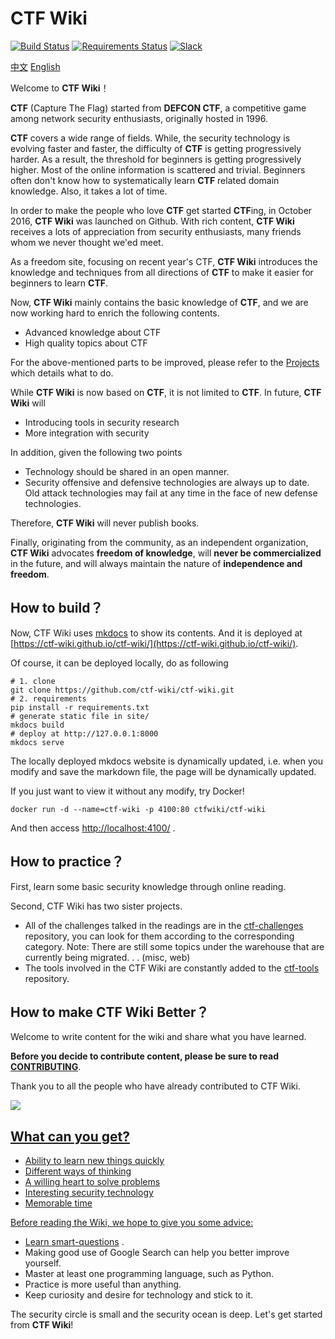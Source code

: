 # CTF Wiki

[![Build Status](https://travis-ci.org/ctf-wiki/ctf-wiki.svg?branch=master)](https://travis-ci.org/ctf-wiki/ctf-wiki)
[![Requirements Status](https://requires.io/github/ctf-wiki/ctf-wiki/requirements.svg?branch=master)](https://requires.io/github/ctf-wiki/ctf-wiki/requirements/?branch=master)
[![Slack](https://img.shields.io/badge/slack-join%20chat-brightgreen.svg)](https://join.slack.com/t/ctf-wiki/shared_invite/enQtNTkwNDg5NDUzNzAzLWExOTRhZTE0ZTMzYjVlNDk5OGI3ZDA1NmQyZjE4NWRlMGU3NjEwM2Y2ZTliMTg4Njg1MjliNWRhNTk2ZmY0NmI)

[中文](./README-zh_CN.md)  [English](./README.md)

Welcome to **CTF Wiki**！

**CTF** (Capture The Flag) started from **DEFCON CTF**, a competitive game among network security enthusiasts, originally hosted in 1996.

**CTF** covers a wide range of fields. While, the security technology is evolving faster and faster, the difficulty of **CTF** is getting progressively harder. As a result, the threshold for beginners is getting progressively higher. Most of the online information is scattered and trivial. Beginners often don't know how to systematically learn **CTF** related domain knowledge. Also, it takes a lot of time.

In order to make the people who love **CTF** get started **CTF**ing, in October 2016, **CTF Wiki** was launched on Github. With rich content, **CTF Wiki** receives a lots of appreciation from security enthusiasts, many friends whom we never thought we'ed meet.

As a freedom site, focusing on recent year's CTF, **CTF Wiki** introduces the knowledge and techniques from all directions of **CTF** to make it easier for beginners to learn **CTF**.

Now, **CTF Wiki** mainly contains the basic knowledge of **CTF**, and we are now working hard to enrich the following contents.

- Advanced knowledge about CTF
- High quality topics about CTF

For the above-mentioned parts to be improved, please refer to the [Projects](https://github.com/ctf-wiki/ctf-wiki/projects) which details what to do.

While **CTF Wiki** is now based on **CTF**, it is not limited to **CTF**. In future, **CTF Wiki** will

- Introducing tools in security research
- More integration with security

In addition, given the following two points

- Technology should be shared in an open manner.
- Security offensive and defensive technologies are always up to date. Old attack technologies may fail at any time in the face of new defense technologies.

Therefore, **CTF Wiki** will never publish books.

Finally, originating from the community, as an independent organization, **CTF Wiki** advocates **freedom of knowledge**, will **never be commercialized** in the future, and will always maintain the nature of **independence and freedom**.

## How to build？

Now, CTF Wiki uses [mkdocs](https://github.com/mkdocs/mkdocs) to show its contents. And it is deployed at [https://ctf-wiki.github.io/ctf-wiki/](https://ctf-wiki.github.io/ctf-wiki/).

Of course, it can be deployed locally, do as following

```shell
# 1. clone
git clone https://github.com/ctf-wiki/ctf-wiki.git
# 2. requirements
pip install -r requirements.txt
# generate static file in site/
mkdocs build
# deploy at http://127.0.0.1:8000
mkdocs serve
```

The locally deployed mkdocs website is dynamically updated, i.e. when you modify and save the markdown file, the page will be dynamically updated.

If you just want to view it without any modify, try Docker!

```
docker run -d --name=ctf-wiki -p 4100:80 ctfwiki/ctf-wiki
```
And then access [http://localhost:4100/](http://localhost:4100/) .

## How to practice？

First, learn some basic security knowledge through online reading.

Second, CTF Wiki has two sister projects.

- All of the challenges talked in the readings are in the [ctf-challenges](https://github.com/ctf-wiki/ctf-challenges) repository, you can look for them according to the corresponding category. Note: There are still some topics under the warehouse that are currently being migrated. . . (misc, web)
- The tools involved in the CTF Wiki are constantly added to the [ctf-tools](https://github.com/ctf-wiki/ctf-tools) repository.

## How to make CTF Wiki Better？

Welcome to write content for the wiki and share what you have learned. 

**Before you decide to contribute content, please be sure to read [CONTRIBUTING](https://github.com/ctf-wiki/ctf-wiki/wiki/Contributing-Guide)**.

Thank you to all the people who have already contributed to CTF Wiki.

<a href="https://github.com/ctf-wiki/ctf-wiki/graphs/contributors"><img src="https://opencollective.com/ctf-wiki/contributors.svg?width=890&button=false" />

## What can you get?

- Ability to learn new things quickly
- Different ways of thinking
- A willing heart to solve problems
- Interesting security technology
- Memorable time

Before reading the Wiki, we hope to give you some advice:

- Learn [smart-questions](http://www.catb.org/~esr/faqs/smart-questions.html) .
- Making good use of Google Search can help you better improve yourself.
- Master at least one programming language, such as Python.
- Practice is more useful than anything.
- Keep curiosity and desire for technology and stick to it.

The security circle is small and the security ocean is deep. Let's get started from **CTF Wiki**!
